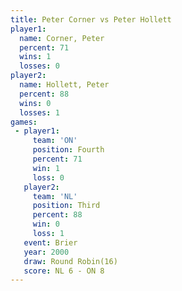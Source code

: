 ```yaml
---
title: Peter Corner vs Peter Hollett
player1:              
  name: Corner, Peter 
  percent: 71         
  wins: 1             
  losses: 0           
player2:              
  name: Hollett, Peter
  percent: 88         
  wins: 0             
  losses: 1           
games:
 - player1:          
     team: 'ON'      
     position: Fourth
     percent: 71     
     win: 1          
     loss: 0         
   player2:         
     team: 'NL'     
     position: Third
     percent: 88    
     win: 0         
     loss: 1        
   event: Brier         
   year: 2000           
   draw: Round Robin(16)
   score: NL 6 - ON 8   
---
```

